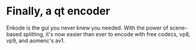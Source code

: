 # Finally, a qt encoder

Enkode is the gui you never knew you needed. With the power of scene-based splitting, it's now easier than ever to encode with free codecs, vp8, vp9, and aomenc's av1.
